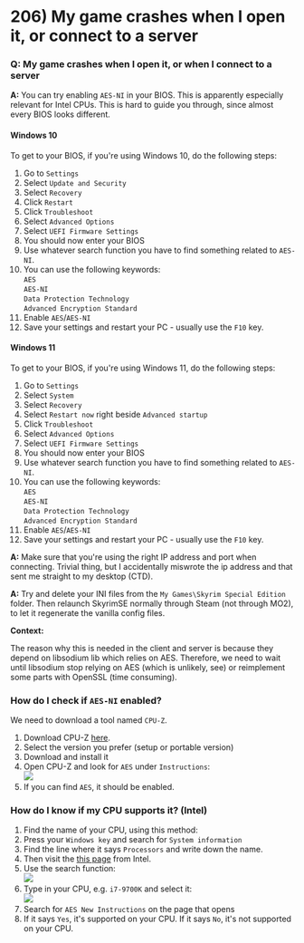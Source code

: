 # 206) My game crashes when I open it, or connect to a server

### Q: My game crashes when I open it, or when I connect to a server

**A:** You can try enabling `AES-NI` in your BIOS. This is apparently especially relevant for Intel CPUs. This is hard to guide you through, since almost every BIOS looks different.

#### Windows 10

To get to your BIOS, if you're using Windows 10, do the following steps:

1. Go to `Settings`
2. Select `Update and Security`
3. Select `Recovery`
4. Click `Restart`
5. Click `Troubleshoot`
6. Select `Advanced Options`
7. Select `UEFI Firmware Settings`
8. You should now enter your BIOS
9. Use whatever search function you have to find something related to `AES-NI`.
10. You can use the following keywords:\
    `AES`\
    `AES-NI`\
    `Data Protection Technology`\
    `Advanced Encryption Standard`
11. Enable `AES`/`AES-NI`
12. Save your settings and restart your PC - usually use the `F10` key.

#### Windows 11

To get to your BIOS, if you're using Windows 11, do the following steps:

1. Go to `Settings`
2. Select `System`
3. Select `Recovery`
4. Select `Restart now` right beside `Advanced startup`
5. Click `Troubleshoot`
6. Select `Advanced Options`
7. Select `UEFI Firmware Settings`
8. You should now enter your BIOS
9. Use whatever search function you have to find something related to `AES-NI`.
10. You can use the following keywords:\
    `AES`\
    `AES-NI`\
    `Data Protection Technology`\
    `Advanced Encryption Standard`
11. Enable `AES`/`AES-NI`
12. Save your settings and restart your PC - usually use the `F10` key.

**A:** Make sure that you're using the right IP address and port when connecting. Trivial thing, but I accidentally miswrote the ip address and that sent me straight to my desktop (CTD).

**A:** Try and delete your INI files from the `My Games\Skyrim Special Edition` folder. Then relaunch SkyrimSE normally through Steam (not through MO2), to let it regenerate the vanilla config files.

**Context:**

The reason why this is needed in the client and server is because they depend on libsodium lib which relies on AES. Therefore, we need to wait until libsodium stop relying on AES (which is unlikely, see) or reimplement some parts with OpenSSL (time consuming).



### How do I check if `AES-NI` enabled?

We need to download a tool named `CPU-Z`.

1. Download CPU-Z [here](https://www.cpuid.com/softwares/cpu-z.html).
2. Select the version you prefer (setup or portable version)
3. Download and install it
4. Open CPU-Z and look for `AES` under `Instructions`:\
   ![](https://shx.is/5BFxts8CR.png)
5. If you can find `AES`, it should be enabled.

### How do I know if my CPU supports it? (Intel)

1. Find the name of your CPU, using this method:
2. Press your `Windows key` and search for `System information`
3. Find the line where it says `Processors` and write down the name.
4. Then visit the [this page](https://ark.intel.com) from Intel.
5. Use the search function:\
   ![](https://shx.is/5BFtNOIfU.png)
6. Type in your CPU, e.g. `i7-9700K` and select it:\
   ![](https://shx.is/5BFwpTD8m.png)
7. Search for `AES New Instructions` on the page that opens
8. If it says `Yes`, it's supported on your CPU. If it says `No`, it's not supported on your CPU.



